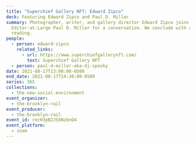 ```yaml
---
title: "Superchief Gallery NFT: Edward Zipco"
deck: Featuring Edward Zipco and Paul D. Miller
summary: Photographer, writer, and gallery director Edward Zipco joins Rail
  Editor-at-Large Paul D. Miller for a conversation. We conclude with a poetry
  reading.
people:
  - person: edward-zipco
    related_links:
      - url: https://www.superchiefgallerynft.com/
        text: Superchief Gallery NFT
  - person: paul-d-miller-aka-dj-spooky
date: 2021-08-17T13:00:00-0500
end_date: 2021-08-17T14:30:00-0500
series: 365
collections:
  - the-new-social-environment
event_organizer:
  - the-brooklyn-rail
event_producer:
  - the-brooklyn-rail
event_id: recH3pB2JSbNzbnQ4
event_platform:
  - zoom
---
```


